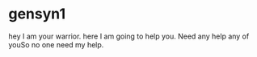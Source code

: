 # gensyn1
hey I am your warrior.
here I am going to help you.
Need any help any of youSo no one need my help.

